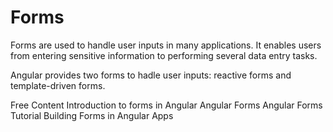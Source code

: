 # Forms

Forms are used to handle user inputs in many applications. It enables users from entering sensitive information to performing several data entry tasks.

Angular provides two forms to hadle user inputs: reactive forms and template-driven forms.

<ResourceGroupTitle>Free Content</ResourceGroupTitle>
<BadgeLink colorScheme='blue' badgeText='Official Documentation' href='https://angular.io/guide/forms-overview'>Introduction to forms in Angular</BadgeLink>
<BadgeLink colorScheme='yellow' badgeText='Read' href='https://www.w3schools.com/angular/angular_forms.asp'>Angular Forms</BadgeLink>
<BadgeLink badgeText='Watch' href='https://www.youtube.com/watch?v=-bGgjgx3fGs'>Angular Forms Tutorial</BadgeLink>
<BadgeLink badgeText='Watch' href='https://www.youtube.com/watch?v=hAaoPOx_oIw'>Building Forms in Angular Apps</BadgeLink>